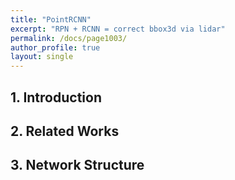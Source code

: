 ```yaml
---
title: "PointRCNN"
excerpt: "RPN + RCNN = correct bbox3d via lidar"
permalink: /docs/page1003/
author_profile: true
layout: single
---
```

## 1. Introduction

## 2. Related Works

## 3. Network Structure